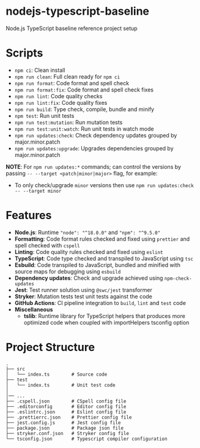 # nodejs-typescript-baseline

Node.js TypeScript baseline reference project setup

# Scripts

- `npm ci`: Clean install
- `npm run clean`: Full clean ready for `npm ci`
- `npm run format`: Code format and spell check
- `npm run format:fix`: Code format and spell check fixes
- `npm run lint`: Code quality checks
- `npm run lint:fix`: Code quality fixes
- `npm run build`: Type check, compile, bundle and minify
- `npm test`: Run unit tests
- `npm run test:mutation`: Run mutation tests
- `npm run test:unit:watch`: Run unit tests in watch mode
- `npm run updates:check`: Check dependency updates grouped by major.minor.patch
- `npm run updates:upgrade`: Upgrades dependencies grouped by major.minor.patch

**NOTE**: For `npm run updates:*` commands; can control the versions by passing `-- --target <patch|minor|major>` flag, for example:

- To only check/upgrade `minor` versions then use `npm run updates:check -- --target minor`

# Features

- **Node.js**: Runtime `"node": "^18.0.0"` and `"npm": "^9.5.0"`
- **Formatting**: Code format rules checked and fixed using `prettier` and spell checked with `cspell`
- **Linting**: Code quality rules checked and fixed using `eslint`
- **TypeScript**: Code type checked and transpiled to JavaScript using `tsc`
- **Esbuild**: Code transpiled to JavaScript, bundled and minified with source maps for debugging using `esbuild`
- **Dependency updates**: Check and upgrade achieved using `npm-check-updates`
- **Jest**: Test runner solution using `@swc/jest` transformer
- **Stryker**: Mutation tests test unit tests against the code
- **GitHub Actions**: CI pipeline integration to `build`, `lint` and `test` code
- **Miscellaneous**
  - **tslib**: Runtime library for TypeScript helpers that produces more optimized code when coupled with importHelpers tsconfig option

# Project Structure

```
.
├── src
│   └── index.ts        # Source code
├── test
│   └── index.ts        # Unit test code
│
│── ...
├── .cspell.json        # CSpell config file
├── .editorconfig       # Editor config file
├── .eslintrc.json      # Eslint config file
├── .prettierrc.json    # Prettier config file
├── jest.config.js      # Jest config file
├── package.json        # Package json file
├── stryker.conf.json   # Stryker config file
└── tsconfig.json       # Typescript compiler configuration
```

